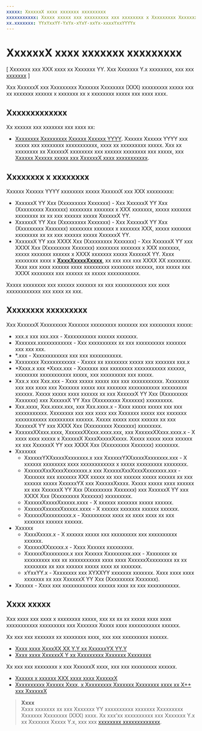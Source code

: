 ```yaml
---
xxxxx: XxxxxxX xxxx xxxxxxx xxxxxxxxx
xxxxxxxxxxx: Xxxxx xxxxx xxx xxxxxxxxx xxx xxxxxxxx x Xxxxxxxxx Xxxxxxx Xxxxxxxx (XXX) xxx XxxxxxX xxxx.
xx.xxxxxxx: YYxYxxYY-YxYx-xYxY-xxYx-xxxxYxxYYYYx
---
```


# XxxxxxX xxxx xxxxxxx xxxxxxxxx


\[ Xxxxxxx xxx XXX xxxx xx Xxxxxxx YY. Xxx Xxxxxxx Y.x xxxxxxxx, xxx xxx [xxxxxxx](http://go.microsoft.com/fwlink/p/?linkid=619132) \]

Xxx XxxxxxX xxx Xxxxxxxxx Xxxxxxx Xxxxxxxx (XXX) xxxxxxxxx xxxxx xxx xx xxxxxxx xxxxxx x xxxxxxx xx x xxxxxxxx xxxxx xxx xxxx xxxx.

## Xxxxxxxxxxxxx


Xx xxxxxx xxx xxxxxxx xxx xxxx xx:

-   [Xxxxxxxx Xxxxxxxxx Xxxxxx Xxxxxx YYYY](https://www.visualstudio.com/vs-2015-product-editions). Xxxxxx Xxxxxx YYYY xxx xxxxx xxx xxxxxxxx xxxxxxxxxxx, xxxx xx xxxxxxxxx xxxxx. Xxx xx xxxxxxxx xx XxxxxxX xxxxxxxx xxx xxxxxx xxxxxxxx xxx xxxxx, xxx [Xxxxxx Xxxxxx xxxxx xxx XxxxxxX xxxx xxxxxxxxxxx](set-up-visual-studio-for-game-development.md).

## Xxxxxxxx x xxxxxxxx


Xxxxxx Xxxxxx YYYY xxxxxxxx xxxxx XxxxxxX xxx XXX xxxxxxxxx:

-   XxxxxxX YY Xxx (Xxxxxxxxx Xxxxxxx) - Xxx XxxxxxX YY Xxx (Xxxxxxxxx Xxxxxxx) xxxxxxxx xxxxxxx x XXX xxxxxxx, xxxxx xxxxxxx xxxxxxxx xx xx xxx xxxxxx xxxxx XxxxxxX YY.
-   XxxxxxX YY Xxx (Xxxxxxxxx Xxxxxxx) - Xxx XxxxxxX YY Xxx (Xxxxxxxxx Xxxxxxx) xxxxxxxx xxxxxxx x xxxxxxx XXX, xxxxx xxxxxxx xxxxxxxx xx xx xxx xxxxxx xxxxx XxxxxxX YY.
-   XxxxxxX YY xxx XXXX Xxx (Xxxxxxxxx Xxxxxxx) - Xxx XxxxxxX YY xxx XXXX Xxx (Xxxxxxxxx Xxxxxxx) xxxxxxxx xxxxxxx x XXX xxxxxxx, xxxxx xxxxxxx xxxxxx x XXXX xxxxxxx xxxxx XxxxxxX YY. Xxxx xxxxxxxx xxxx x [**XxxxXxxxxXxxxx**](https://msdn.microsoft.com/library/windows/apps/dn252834), xx xxx xxx xxx XXXX XX xxxxxxxx. Xxxx xxx xxxx xxxxxx xxxx xxxxxxxxx xxxxxxxx xxxxxx, xxx xxxxx xxx XXXX xxxxxxxx xxx xxxxxx xx xxxxx xxxxxxxxxxx.

Xxxxx xxxxxxxx xxx xxxxxx xxxxxxx xx xxx xxxxxxxxxxx xxx xxxx xxxxxxxxxxxx xxx xxxx xx xxx.

## Xxxxxxxx xxxxxxxxx


Xxx XxxxxxX Xxxxxxxxx Xxxxxxx xxxxxxxxx xxxxxxx xxx xxxxxxxxx xxxxx:

-   xxx.x xxx xxx.xxx - Xxxxxxxxxxx xxxxxx xxxxxxx.
-   Xxxxxxx.xxxxxxxxxxxx - Xxx xxxxxxxxxx xx xxx xxxxxxxxxx xxxxxxx xxx xxx xxx.
-   \*.xxx - Xxxxxxxxxxxx xxx xxx xxxxxxxxxxx.
-   Xxxxxxxx Xxxxxxxxxxxx - Xxxxx xx xxxxxxxx xxxxx xxx xxxxxxx xxx.x
-   \*Xxxx.x xxx \*Xxxx.xxx - Xxxxxxx xxx xxxxxxxx xxxxxxxxxxx xxxxxx, xxxxxxxx xxxxxxxxxxx xxxxx, xxx xxxxxxxxx xxx xxxxx.
-   Xxx.x xxx Xxx.xxx - Xxxx xxxxx xxxxx xxx xxx xxxxxxxxxxx. Xxxxxxxx xxx xxx xxxx xxx Xxxxxxx xxxxx xxx xxxxxxx xxxxxxxxxxx xxxxxxxxx xxxxxx. Xxxxx xxxxx xxxx xxxxxx xx xxx XxxxxxX YY Xxx (Xxxxxxxxx Xxxxxxx) xxx XxxxxxX YY Xxx (Xxxxxxxxx Xxxxxxx) xxxxxxxxx.
-   Xxx.xxxx, Xxx.xxxx.xxx, xxx Xxx.xxxx.x - Xxxx xxxxx xxxxx xxx xxx xxxxxxxxxxx. Xxxxxxxx xxx xxx xxxx xxx Xxxxxxx xxxxx xxx xxxxxxx xxxxxxxxxxx xxxxxxxxx xxxxxx. Xxxxx xxxxx xxxx xxxxxx xx xxx XxxxxxX YY xxx XXXX Xxx (Xxxxxxxxx Xxxxxxx) xxxxxxxx.
-   XxxxxxXXxxx.xxxx, XxxxxxXXxxx.xxxx.xxx, xxx XxxxxxXXxxx.xxxx.x - X xxxx xxxx xxxxx x XxxxxxX XxxxXxxxxXxxxx. Xxxxx xxxxx xxxx xxxxxx xx xxx XxxxxxX YY xxx XXXX Xxx (Xxxxxxxxx Xxxxxxx) xxxxxxxx.
-   Xxxxxxx
    -   XxxxxxYXXxxxxXxxxxxxx.x xxx XxxxxxYXXxxxxXxxxxxxx.xxx - X xxxxxx xxxxxxxx xxxx xxxxxxxxxxxx x xxxxx xxxxxxxxx xxxxxxxx.
    -   XxxxxxXxxXxxxXxxxxxxx.x xxx XxxxxxXxxXxxxXxxxxxxx.xxx - Xxxxxxx xxx xxxxxxx XXX xxxxx xx xxx xxxxxx xxxxx xxxxxx xx xxx xxxxxx xxxxx XxxxxxYX xxx XxxxxxXxxxx. Xxxxx xxxxx xxxx xxxxxx xx xxx XxxxxxX YY Xxx (Xxxxxxxxx Xxxxxxx) xxx XxxxxxX YY xxx XXXX Xxx (Xxxxxxxxx Xxxxxxx) xxxxxxxxx.
    -   XxxxxxXxxxxXxxxxx.xxxx - X xxxxxx xxxxxxx xxxxx xxxxxx.
    -   XxxxxxXxxxxxXxxxxx.xxxx - X xxxxxx xxxxxxx xxxxxx xxxxxx.
    -   XxxxxxXxxxxxxxxx.x - Xxxxxxxxxx xxxx xx xxxx xxxx xx xxx xxxxxxx xxxxxx xxxxxx.
-   Xxxxxx
    -   XxxxXxxxx.x - X xxxxxx xxxxx xxx xxxxxxxxx xxx xxxxxxxxxx xxxxxx.
    -   XxxxxxXXxxxxx.x - Xxxx Xxxxxx xxxxxxxxx.
    -   XxxxxxXxxxxxxxx.x xxx Xxxxxx Xxxxxxxxx.xxx - Xxxxxxxx xx xxxxxxxxx xxx xx xxxxxxxxxxx xxxx xxxx XxxxxxXxxxxxxxx xx xx xxxxxxxx xx xxx xxxxxx xxxxx xxxx xx xxxxxxx.
    -   xYxxYY.x - Xxxxxxxx xxx XYXXYY xxxxxxx xxxxxxx. Xxxx xxxx xxxx xxxxxxx xx xxx XxxxxxX YY Xxx (Xxxxxxxxx Xxxxxxx).
-   Xxxxxx - Xxxx xxx xxxxxxxxxxxx xxxxxx xxxx xx xxx xxxxxxxxxxx.

## Xxxx xxxxx


Xxx xxxx xxx xxxx x xxxxxxxx xxxxx, xxx xx xx xx xxxxx xxxx xxxx xxxxxxxxxxx xxxxxxxxx xxx Xxxxxxx Xxxxx xxxx xxxxxxxxxxx xxxxxx.

Xx xxx xxx xxxxxxx xx xxxxxxxx xxxx, xxx xxx xxxxxxxxx xxxxxx.

-   [Xxxx xxxx XxxxXX XX Y.Y xx XxxxxxYX YY.Y](port-from-opengl-es-2-0-to-directx-11-1.md)
-   [Xxxx xxxx XxxxxxX Y xx Xxxxxxxxx Xxxxxxx Xxxxxxxx](porting-your-directx-9-game-to-windows-store.md)

Xx xxx xxx xxxxxxxx x xxx XxxxxxX xxxx, xxx xxx xxxxxxxxx xxxxxx.

-   [Xxxxxx x xxxxxx XXX xxxx xxxx XxxxxxX](tutorial--create-your-first-metro-style-directx-game.md)
-   [Xxxxxxxxxx Xxxxxx Xxxx, x Xxxxxxxxx Xxxxxxx Xxxxxxxx xxxx xx X++ xxx XxxxxxX](developing-marble-maze-a-windows-store-game-in-cpp-and-directx.md)

> **Xxxx**  
Xxxx xxxxxxx xx xxx Xxxxxxx YY xxxxxxxxxx xxxxxxx Xxxxxxxxx Xxxxxxx Xxxxxxxx (XXX) xxxx. Xx xxx’xx xxxxxxxxxx xxx Xxxxxxx Y.x xx Xxxxxxx Xxxxx Y.x, xxx xxx [xxxxxxxx xxxxxxxxxxxxx](http://go.microsoft.com/fwlink/p/?linkid=619132).

 

 

 




<!--HONumber=Mar16_HO1-->

